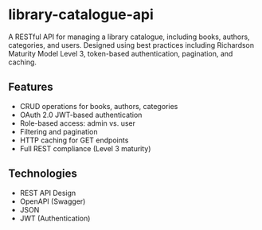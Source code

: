 # library-catalogue-api
A RESTful API for managing a library catalogue, including books, authors, categories, and users. Designed using best practices including Richardson Maturity Model Level 3, token-based authentication, pagination, and caching.

## Features
- CRUD operations for books, authors, categories
- OAuth 2.0 JWT-based authentication
- Role-based access: admin vs. user
- Filtering and pagination
- HTTP caching for GET endpoints
- Full REST compliance (Level 3 maturity)

## Technologies
- REST API Design
- OpenAPI (Swagger)
- JSON
- JWT (Authentication)

